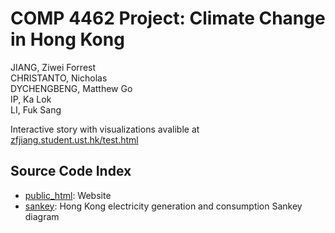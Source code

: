 # COMP 4462 Project: Climate Change in Hong Kong
JIANG, Ziwei Forrest<br>
CHRISTANTO, Nicholas<br>
DYCHENGBENG, Matthew Go<br>
IP, Ka Lok<br>
LI, Fuk Sang<br>

Interactive story with visualizations avalible at [zfjiang.student.ust.hk/test.html](https://zfjiang.student.ust.hk/test.html)

## Source Code Index
* [public_html](public_html): Website
* [sankey](sankey): Hong Kong electricity generation and consumption Sankey diagram
